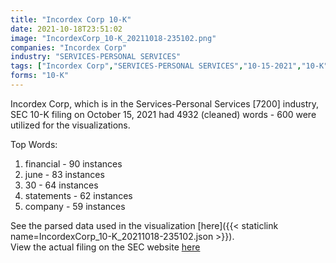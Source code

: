 ```yaml
---
title: "Incordex Corp 10-K"
date: 2021-10-18T23:51:02
image: "IncordexCorp_10-K_20211018-235102.png"
companies: "Incordex Corp"
industry: "SERVICES-PERSONAL SERVICES"
tags: ["Incordex Corp","SERVICES-PERSONAL SERVICES","10-15-2021","10-K"]
forms: "10-K"
---
```

Incordex Corp, which is in the Services-Personal Services [7200] industry, SEC 10-K filing on October 15, 2021 had 4932 (cleaned) words - 600 were utilized for the visualizations.

Top Words:
1. financial - 90 instances
2. june - 83 instances
3. 30 - 64 instances
4. statements - 62 instances
5. company - 59 instances


See the parsed data used in the visualization [here]({{< staticlink name=IncordexCorp_10-K_20211018-235102.json >}}).  
View the actual filing on the SEC website [here](https://www.sec.gov/Archives/edgar/data/1818550/0001477932-21-007341.txt)